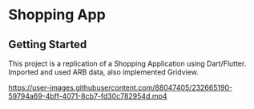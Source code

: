 # Shopping App

## Getting Started

This project is a replication of a Shopping Application using Dart/Flutter. Imported and used ARB data, also implemented Gridview.


https://user-images.githubusercontent.com/88047405/232665190-59794a69-4bff-4071-8cb7-fd30c782954d.mp4

